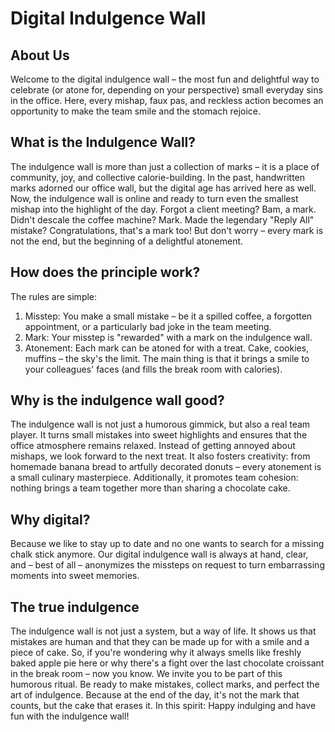 # Digital Indulgence Wall
## About Us
Welcome to the digital indulgence wall – the most fun and delightful way to celebrate (or atone for, depending on your perspective) small everyday sins in the office. Here, every mishap, faux pas, and reckless action becomes an opportunity to make the team smile and the stomach rejoice.

## What is the Indulgence Wall?
The indulgence wall is more than just a collection of marks – it is a place of community, joy, and collective calorie-building. In the past, handwritten marks adorned our office wall, but the digital age has arrived here as well. Now, the indulgence wall is online and ready to turn even the smallest mishap into the highlight of the day. Forgot a client meeting? Bam, a mark. Didn't descale the coffee machine? Mark. Made the legendary "Reply All" mistake? Congratulations, that's a mark too! But don't worry – every mark is not the end, but the beginning of a delightful atonement.

## How does the principle work?
The rules are simple:
1. Misstep: You make a small mistake – be it a spilled coffee, a forgotten appointment, or a particularly bad joke in the team meeting.
2. Mark: Your misstep is "rewarded" with a mark on the indulgence wall.
3. Atonement: Each mark can be atoned for with a treat. Cake, cookies, muffins – the sky's the limit. The main thing is that it brings a smile to your colleagues' faces (and fills the break room with calories).


## Why is the indulgence wall good?
The indulgence wall is not just a humorous gimmick, but also a real team player. It turns small mistakes into sweet highlights and ensures that the office atmosphere remains relaxed. Instead of getting annoyed about mishaps, we look forward to the next treat. It also fosters creativity: from homemade banana bread to artfully decorated donuts – every atonement is a small culinary masterpiece. Additionally, it promotes team cohesion: nothing brings a team together more than sharing a chocolate cake.    

## Why digital?
Because we like to stay up to date and no one wants to search for a missing chalk stick anymore. Our digital indulgence wall is always at hand, clear, and – best of all – anonymizes the missteps on request to turn embarrassing moments into sweet memories.


## The true indulgence
The indulgence wall is not just a system, but a way of life. It shows us that mistakes are human and that they can be made up for with a smile and a piece of cake. So, if you're wondering why it always smells like freshly baked apple pie here or why there's a fight over the last chocolate croissant in the break room – now you know. We invite you to be part of this humorous ritual. Be ready to make mistakes, collect marks, and perfect the art of indulgence. Because at the end of the day, it's not the mark that counts, but the cake that erases it. In this spirit: Happy indulging and have fun with the indulgence wall!